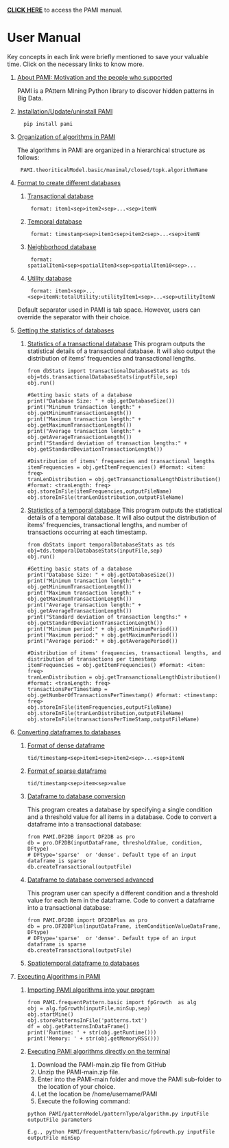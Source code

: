**[CLICK HERE](manual.html)** to access the PAMI manual.

# User Manual 
Key concepts in each link were briefly mentioned to save your valuable time. Click on the necessary links to know more.

1. [About PAMI: Motivation and the people who supported](aboutPAMI.html)
   
   PAMI is a PAttern MIning Python library to discover hidden patterns in Big Data.

2. [Installation/Update/uninstall PAMI](installation.html)
   
         pip install pami
   
3. [Organization of algorithms in PAMI](organization.html)
   
   The algorithms in PAMI are organized in a hierarchical structure as follows: 
   
        PAMI.theoriticalModel.basic/maximal/closed/topk.algorithmName
   
4. [Format to create different databases](createDatabases.html)
   
    1. [Transactional database](transactionalDatabase.html)
       
            format: item1<sep>item2<sep>...<sep>itemN
       
    1. [Temporal database](temporalDatabase.html)

            format: timestamp<sep>item1<sep>item2<sep>...<sep>itemN
    1. [Neighborhood database](neighborhoodDatabase.html)
            
            format: spatialItem1<sep>spatialItem3<sep>spatialItem10<sep>...
       
    1. [Utility database](utilityDatabase.html)
       
            format: item1<sep>...<sep>itemN:totalUtility:utilityItem1<sep>...<sep>utilityItemN
    
    Default separator used in PAMI is tab space. However, users can override the separator with their choice.
   
5. [Getting the statistics of databases](databaseStats.html)
   1. [Statistics of a transactional database](transactionalDatabaseStats.md)
        This program outputs the statistical details of a transactional database. It will also output the distribution of items' frequencies and transactional lengths.
        
          from dbStats import transactionalDatabaseStats as tds
          obj=tds.transactionalDatabaseStats(inputFile,sep)
          obj.run()
          
          #Getting basic stats of a database
          print("Database Size: " + obj.getDatabaseSize())
          print("Minimum transaction length:" + obj.getMinimumTransactionLength())
          print("Maximum transaction length:" + obj.getMaximumTransactionLength()) 
          print("Average transaction length:" + obj.getAverageTransactionLength())
          print("Standard deviation of transaction lengths:" + obj.getStandardDeviationTransactionLength())
          
          #Distribution of items' frequencies and transactional lengths
          itemFrequencies = obj.getItemFrequencies() #format: <item: freq>
          tranLenDistribution = obj.getTransanctionalLengthDistribution()  #format: <tranLength: freq>
          obj.storeInFile(itemFrequencies,outputFileName)
          obj.storeInFile(tranLenDistribution,outputFileName)        
          
   2. [Statistics of a temporal database](temporalDatabaseStats.md)
        This program outputs the statistical details of a temporal database. It will also output the distribution of items' frequencies, transactional lengths, and number of transactions occurring at each timestamp.
        
          from dbStats import temporalDatabaseStats as tds
          obj=tds.temporalDatabaseStats(inputFile,sep)
          obj.run()
          
          #Getting basic stats of a database
          print("Database Size: " + obj.getDatabaseSize())
          print("Minimum transaction length:" + obj.getMinimumTransactionLength())
          print("Maximum transaction length:" + obj.getMaximumTransactionLength()) 
          print("Average transaction length:" + obj.getAverageTransactionLength())
          print("Standard deviation of transaction lengths:" + obj.getStandardDeviationTransactionLength())
          print("Minimum period:" + obj.getMinimumPeriod())
          print("Maximum period:" + obj.getMaximumPeriod())
          print("Average period:" + obj.getAveragePeriod())
         
          #Distribution of items' frequencies, transactional lengths, and distribution of transactions per timestamp
          itemFrequencies = obj.getItemFrequencies() #format: <item: freq>
          tranLenDistribution = obj.getTransanctionalLengthDistribution()  #format: <tranLength: freq>
          transactionsPerTimestamp = obj.getNumberOfTransactionsPerTimestamp() #format: <timestamp: freq>
          obj.storeInFile(itemFrequencies,outputFileName)
          obj.storeInFile(tranLenDistribution,outputFileName) 
          obj.storeInFile(transactionsPerTimeStamp,outputFileName)
 
          
          
6. [Converting dataframes to databases](dataFrameCoversio.html)

   1. [Format of dense dataframe]((denseDF2DB.html)) 
    
          tid/timestamp<sep>item1<sep>item2<sep>...<sep>itemN

   2. [Format of sparse dataframe]((sparseDF2DB.html)) 

          tid/timestamp<sep>item<sep>value

   3. [Dataframe to database conversion](denseDF2DB.html)
   
       This program creates a database by specifying a single condition and a threshold value for all items in a database.
   Code to convert a dataframe into a transactional database:

          from PAMI.DF2DB import DF2DB as pro
          db = pro.DF2DB(inputDataFrame, thresholdValue, condition, DFtype)
          # DFtype='sparse'  or 'dense'. Default type of an input dataframe is sparse
          db.createTransactional(outputFile)

   4. [Dataframe to database conversed advanced](DF2DBPlus.html)

      This program user can specify a different condition and a threshold value for each item in the dataframe. Code to convert a dataframe into a transactional database:
      
          from PAMI.DF2DB import DF2DBPlus as pro
          db = pro.DF2DBPlus(inputDataFrame, itemConditionValueDataFrame, DFtype)
          # DFtype='sparse'  or 'dense'. Default type of an input dataframe is sparse
          db.createTransactional(outputFile)

   5. [Spatiotemporal dataframe to databases](stDF2DB.html)
   
6. [Exceuting Algorithms in PAMI](utilization.html)    
   1. [Importing PAMI algorithms into your program](useAlgo.html)
   
          from PAMI.frequentPattern.basic import fpGrowth  as alg
          obj = alg.fpGrowth(inputFile,minSup,sep)
          obj.startMine()
          obj.storePatternsInFile('patterns.txt')
          df = obj.getPatternsInDataFrame()
          print('Runtime: ' + str(obj.getRuntime()))
          print('Memory: ' + str(obj.getMemoryRSS()))

   2. [Executing PAMI algorithms directly on the terminal](terminalExecute.html)
        1. Download the PAMI-main.zip file from GitHub
        2. Unzip the PAMI-main.zip file.
        3. Enter into the PAMI-main folder and move the PAMI sub-folder to the location of your choice. 
        4. Let the location be /home/username/PAMI
        5. Execute the following command:
        
          python PAMI/patternModel/patternType/algorithm.py inputFile outputFile parameters
          
          E.g., python PAMI/frequentPattern/basic/fpGrowth.py inputFile outputFile minSup
            

